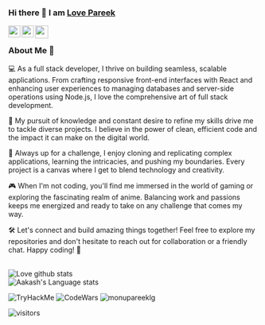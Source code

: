 ### Hi there 👋 I am [Love Pareek](https://www.linkedin.com/in/love-pareek-376ba1157/)


<a href="https://www.linkedin.com/in/love-pareek-376ba1157/">
  <img align="left" width="24px" src="https://upload.wikimedia.org/wikipedia/commons/8/81/LinkedIn_icon.svg"  />
</a>
<a href="mailto:monupareeklg24@gmail.com">
    <img align="left" width="24px" src="https://upload.wikimedia.org/wikipedia/commons/7/7e/Gmail_icon_%282020%29.svg"  />
</a>
<a href="https://app.hackthebox.com/profile/91863">
  <img align="left" width="26px" src="https://www.svgrepo.com/show/331423/hack-the-box.svg" />
</a>
<br />

### About Me 🚀
💻 As a full stack developer, I thrive on building seamless, scalable applications. From crafting responsive front-end interfaces with React and enhancing user experiences to managing databases and server-side operations using Node.js, I love the comprehensive art of full stack development.<br>

🚀 My pursuit of knowledge and constant desire to refine my skills drive me to tackle diverse projects. I believe in the power of clean, efficient code and the impact it can make on the digital world. <br>

🌱 Always up for a challenge, I enjoy cloning and replicating complex applications, learning the intricacies, and pushing my boundaries. Every project is a canvas where I get to blend technology and creativity.<br>

🎮 When I'm not coding, you'll find me immersed in the world of gaming or exploring the fascinating realm of anime. Balancing work and passions keeps me energized and ready to take on any challenge that comes my way.<br>

🛠️ Let's connect and build amazing things together! Feel free to explore my repositories and don't hesitate to reach out for collaboration or a friendly chat. Happy coding! 🚀 <br>
<br />

![Love github stats](https://github-readme-stats.vercel.app/api?username=monupareeklg&show_icons=true&theme=radical)<br />
![Aakash's Language stats](https://github-readme-stats-eight-theta.vercel.app/api/top-langs/?username=monupareeklg&layout=compact&langs_count=8&hide_border=false)
<br />

<img src="https://tryhackme-badges.s3.amazonaws.com/HB404.png" alt="TryHackMe">

<img src="https://www.codewars.com/users/HB404/badges/small" alt="CodeWars">

<img src="https://github-readme-streak-stats.herokuapp.com/?user=monupareeklg&" alt="monupareeklg">




![visitors](https://visitor-badge.laobi.icu/badge?page_id=monupareeklg.visitor-badge)
